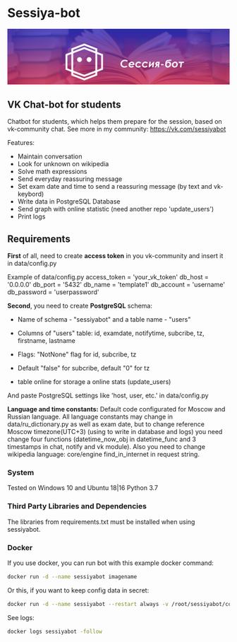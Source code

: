 # Sessiya-bot

![Logo](./data/header.png)

## VK Chat-bot for students

Chatbot for students, which helps them prepare for the session, based on vk-community chat. See more in my community: <https://vk.com/sessiyabot>

Features:

+ Maintain conversation
+ Look for unknown on wikipedia
+ Solve math expressions
+ Send everyday reassuring message
+ Set exam date and time to send a reassuring message (by text and vk-keybord)
+ Write data in PostgreSQL Database
+ Send graph with online statistic (need another repo 'update_users')
+ Print logs

## Requirements

**First** of all, need to create **access token** in you vk-community and insert it in data/config.py

Example of data/config.py
access_token = 'your_vk_token'
db_host = '0.0.0.0'
db_port = '5432'
db_name = 'template1'
db_account = 'username'
db_password = 'userpassword'

**Second**, you need to create **PostgreSQL** schema:

+ Name of schema - "sessiyabot" and a table name - "users"
+ Columns of "users" table: id, examdate, notifytime, subcribe, tz, firstname, lastname
+ Flags: "NotNone" flag for id, subcribe, tz
+ Default "false" for subcribe, default "0" for tz

+ table online for storage a online stats (update_users)

And paste PostgreSQL settings like 'host, user, etc.' in data/config.py

**Language and time constants:**
Default code configurated for Moscow and Russian language. All language constants may change in data/ru_dictionary.py as well as exam date, but to change reference Moscow timezone(UTC+3) (using to write in database and logs) you need change four functions (datetime_now_obj in datetime_func and 3 timestamps in chat, notify and vk module). Also you need to change wikipedia language: core/engine find_in_internet in request string.

### System

Tested on Windows 10 and Ubuntu 18|16
Python 3.7

### Third Party Libraries and Dependencies

The  libraries  from requirements.txt must be installed when using sessiyabot.

### Docker

If you use  docker, you can run bot with this example docker command:

```bash
docker run -d --name sessiyabot imagename
```

Or this, if you want to keep config data in secret:

```bash
docker run -d --name sessiyabot --restart always -v /root/sessiyabot/configvolume.py:/sessiyabot/data/config.py imagename
```

See logs:

```bash
docker logs sessiyabot -follow
```
